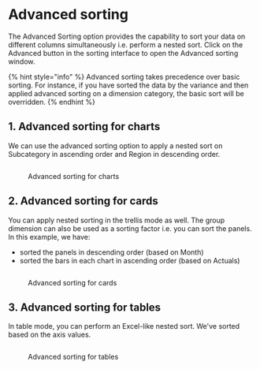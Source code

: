 # Advanced sorting

The Advanced Sorting option provides the capability to sort your data on different columns simultaneously i.e. perform a nested sort. Click on the Advanced button in the sorting interface to open the Advanced sorting window.

{% hint style="info" %}
Advanced sorting takes precedence over basic sorting. For instance, if you have sorted the data by the variance and then applied advanced sorting on a dimension category, the basic sort will be overridden.
{% endhint %}

## 1. Advanced sorting for charts

We can use the advanced sorting option to apply a nested sort on Subcategory in ascending order and Region in descending order.

<figure><img src="../../.gitbook/assets/image (817).png" alt=""><figcaption><p>Advanced sorting for charts</p></figcaption></figure>

## 2. Advanced sorting for cards

You can apply nested sorting in the trellis mode as well. The group dimension can also be used as a sorting factor i.e. you can sort the panels. In this example, we have:

* sorted the panels in descending order (based on Month)
* sorted the bars in each chart in ascending order (based on Actuals)

<figure><img src="../../.gitbook/assets/image (818).png" alt=""><figcaption><p>Advanced sorting for cards</p></figcaption></figure>

## 3. Advanced sorting for tables

In table mode, you can perform an Excel-like nested sort. We've sorted based on the axis values.

<figure><img src="../../.gitbook/assets/image (819).png" alt=""><figcaption><p>Advanced sorting for tables</p></figcaption></figure>
